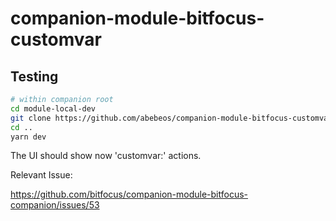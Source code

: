 # companion-module-bitfocus-customvar

## Testing

```sh
# within companion root
cd module-local-dev
git clone https://github.com/abebeos/companion-module-bitfocus-customvar
cd ..
yarn dev
```

The UI should show now 'customvar:' actions.

Relevant Issue:

https://github.com/bitfocus/companion-module-bitfocus-companion/issues/53
